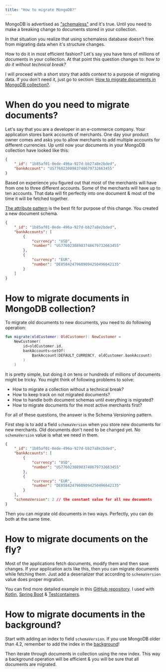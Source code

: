 ```yaml
---
title: "How to migrate MongoDB?"
---
```


MongoDB is advertised as ["schemaless"] and it's true. Until
you need to make a breaking change to documents stored 
in your collection.

In that situation you realize that using schemaless database 
doesn't free from migrating data when it's structure changes.

How to do it in most efficient fashion? Let's say you have
tens of millions of documents in your collection. At that point this question changes to: *how to do it without technical break?*

I will proceed with a short story that adds context
to a purpose of migrating data. If you don't need it, just go to
section: [How to migrate documents in MongoDB collection?].

# When do you need to migrate documents?

Let's say that you are a developer in an e-commerce company.
Your application stores bank accounts of merchants. One day
your product owner comes and asks you to allow merchants to add
multiple accounts for different currencies. Up until now your
documents in your MongoDB collection have looked like this:

```json
{
    "_id": "1b85af01-0ede-496a-927d-bb27a8e2bded",
    "bankAccount": "US77602308983748679732663455"
}
```

Based on experience you figured out that most of the merchants
will have from one to three different accounts. Some of the merchants
will have up to ten accounts. That data will fit perfectly into one
document & most of the time it will be fetched together.

[The attribute pattern] is the best fit for purpose of this change.
You created a new document schema.

```json
{
    "_id": "1b85af01-0ede-496a-927d-bb27a8e2bded",
    "bankAccounts": [
        {
            "currency": "USD",
            "number": "US77602308983748679732663455"
        },
        {
            "currency": "EUR",
            "number": "DE05842479609094250496642135"
        }
    ]
}
```

# How to migrate documents in MongoDB collection?

To migrate old documents to new documents, you need to do following
operation:

```kotlin
fun migrate(oldCustomer: OldCustomer): NewCustomer =
    NewCustomer(
        id=oldCustomer.id,
        bankAccounts=setOf(
            BankAccount(DEFAULT_CURRENCY, oldCustomer.bankAccount)
        )
    )
```

It is pretty simple, but doing it on tens or hundreds of millions 
of documents might be tricky. You might think of following problems to solve:

- How to migrate a collection without a technical break?
- How to keep track on not migrated documents?
- How to handle both document schemas until everything is migrated?
- How to migrate documents for the most active merchants first?

For all of these questions, the answer is the Schema Versioning pattern.

First step is to add a field `schemaVersion` when you store new documents for new merchants.
Old documents don't need to be changed yet. No `schemaVersion` value 
is what we need in them.

```json
{
    "_id": "1b85af01-0ede-496a-927d-bb27a8e2bded",
    "bankAccounts": [
        {
            "currency": "USD",
            "number": "US77602308983748679732663455"
        },
        {
            "currency": "EUR",
            "number": "DE05842479609094250496642135"
        }
    ],
    "schemaVersion": 2 // the constant value for all new documents
}
```

Then you can migrate old documents in two ways. Perfectly, you
can do both at the same time.

# How to migrate documents on the fly?

Most of the applications fetch documents, modify them and then save
changes. If your application acts like this, then you can migrate
documents while fetching them. Just add a deserializer that
according to `schemaVersion` value does proper migration.

You can find more detailed example in this [GitHub repository](https://github.com/wpanas/migrate-mongo). I used with [Kotlin], [Spring Boot] & [Testcontainers].

# How to migrate documents in the background?

Start with adding an index to field `schemaVersion`. If you use MongoDB older than 4.2, remember
to add the index in the [background]! 

Then iterate through documents in collection using the new index.
This way a background operation will be efficient & you will be
sure that all documents are migrated.

[How to migrate documents in MongoDB collection?]: #how-to-migrate-documents-in-mongodb-collection
["schemaless"]: https://www.mongodb.com/unstructured-data/schemaless
[The attribute pattern]: https://www.mongodb.com/blog/post/building-with-patterns-the-attribute-pattern
[background]: https://docs.mongodb.com/manual/reference/method/db.collection.createIndex/#options-for-all-index-types
[GitHub repository]: https://example.com
[Kotlin]: https://kotlinlang.org/
[Spring Boot]: https://spring.io/projects/spring-boot
[Testcontainers]: https://www.testcontainers.org/